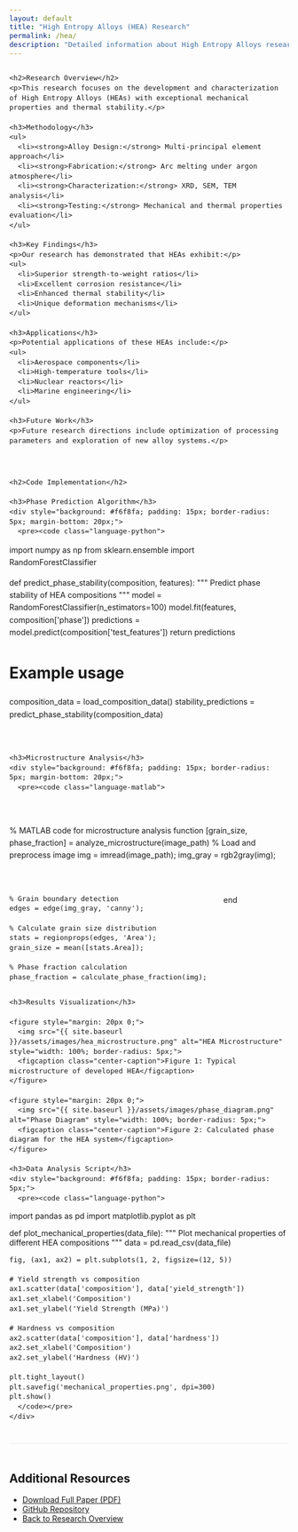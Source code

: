 ```yaml
---
layout: default
title: "High Entropy Alloys (HEA) Research"
permalink: /hea/
description: "Detailed information about High Entropy Alloys research including methodologies, code implementations, and results."
---
```


<div class="two-column-layout" style="display: flex; gap: 30px; flex-wrap: wrap;">

  <!-- Left Column - Details and Descriptions -->
  <div class="left-column" style="flex: 1; min-width: 300px;">
    
    <h2>Research Overview</h2>
    <p>This research focuses on the development and characterization of High Entropy Alloys (HEAs) with exceptional mechanical properties and thermal stability.</p>

    <h3>Methodology</h3>
    <ul>
      <li><strong>Alloy Design:</strong> Multi-principal element approach</li>
      <li><strong>Fabrication:</strong> Arc melting under argon atmosphere</li>
      <li><strong>Characterization:</strong> XRD, SEM, TEM analysis</li>
      <li><strong>Testing:</strong> Mechanical and thermal properties evaluation</li>
    </ul>

    <h3>Key Findings</h3>
    <p>Our research has demonstrated that HEAs exhibit:</p>
    <ul>
      <li>Superior strength-to-weight ratios</li>
      <li>Excellent corrosion resistance</li>
      <li>Enhanced thermal stability</li>
      <li>Unique deformation mechanisms</li>
    </ul>

    <h3>Applications</h3>
    <p>Potential applications of these HEAs include:</p>
    <ul>
      <li>Aerospace components</li>
      <li>High-temperature tools</li>
      <li>Nuclear reactors</li>
      <li>Marine engineering</li>
    </ul>

    <h3>Future Work</h3>
    <p>Future research directions include optimization of processing parameters and exploration of new alloy systems.</p>

  </div>

  <!-- Right Column - Code and Images -->
  <div class="right-column" style="flex: 1; min-width: 300px;">
    
    <h2>Code Implementation</h2>
    
    <h3>Phase Prediction Algorithm</h3>
    <div style="background: #f6f8fa; padding: 15px; border-radius: 5px; margin-bottom: 20px;">
      <pre><code class="language-python">
import numpy as np
from sklearn.ensemble import RandomForestClassifier

def predict_phase_stability(composition, features):
    """
    Predict phase stability of HEA compositions
    """
    model = RandomForestClassifier(n_estimators=100)
    model.fit(features, composition['phase'])
    predictions = model.predict(composition['test_features'])
    return predictions

# Example usage
composition_data = load_composition_data()
stability_predictions = predict_phase_stability(composition_data)
      </code></pre>
    </div>

    <h3>Microstructure Analysis</h3>
    <div style="background: #f6f8fa; padding: 15px; border-radius: 5px; margin-bottom: 20px;">
      <pre><code class="language-matlab">
% MATLAB code for microstructure analysis
function [grain_size, phase_fraction] = analyze_microstructure(image_path)
    % Load and preprocess image
    img = imread(image_path);
    img_gray = rgb2gray(img);
    
    % Grain boundary detection
    edges = edge(img_gray, 'canny');
    
    % Calculate grain size distribution
    stats = regionprops(edges, 'Area');
    grain_size = mean([stats.Area]);
    
    % Phase fraction calculation
    phase_fraction = calculate_phase_fraction(img);
end
      </code></pre>
    </div>

    <h3>Results Visualization</h3>
    
    <figure style="margin: 20px 0;">
      <img src="{{ site.baseurl }}/assets/images/hea_microstructure.png" alt="HEA Microstructure" style="width: 100%; border-radius: 5px;">
      <figcaption class="center-caption">Figure 1: Typical microstructure of developed HEA</figcaption>
    </figure>

    <figure style="margin: 20px 0;">
      <img src="{{ site.baseurl }}/assets/images/phase_diagram.png" alt="Phase Diagram" style="width: 100%; border-radius: 5px;">
      <figcaption class="center-caption">Figure 2: Calculated phase diagram for the HEA system</figcaption>
    </figure>

    <h3>Data Analysis Script</h3>
    <div style="background: #f6f8fa; padding: 15px; border-radius: 5px;">
      <pre><code class="language-python">
import pandas as pd
import matplotlib.pyplot as plt

def plot_mechanical_properties(data_file):
    """
    Plot mechanical properties of different HEA compositions
    """
    data = pd.read_csv(data_file)
    
    fig, (ax1, ax2) = plt.subplots(1, 2, figsize=(12, 5))
    
    # Yield strength vs composition
    ax1.scatter(data['composition'], data['yield_strength'])
    ax1.set_xlabel('Composition')
    ax1.set_ylabel('Yield Strength (MPa)')
    
    # Hardness vs composition
    ax2.scatter(data['composition'], data['hardness'])
    ax2.set_xlabel('Composition')
    ax2.set_ylabel('Hardness (HV)')
    
    plt.tight_layout()
    plt.savefig('mechanical_properties.png', dpi=300)
    plt.show()
      </code></pre>
    </div>

  </div>

</div>

<!-- Additional Resources Section -->
<div style="margin-top: 40px; padding-top: 20px; border-top: 1px solid #eee;">
  <h2>Additional Resources</h2>
  <ul>
    <li><a href="{{ site.baseurl }}/assets/documents/hea_publication.pdf">Download Full Paper (PDF)</a></li>
    <li><a href="https://github.com/yourusername/hea-research">GitHub Repository</a></li>
    <li><a href="{{ site.baseurl }}/research/">Back to Research Overview</a></li>
  </ul>
</div>

<style>
.two-column-layout {
  line-height: 1.6;
}

.left-column h2, .right-column h2 {
  color: #2c3e50;
  border-bottom: 2px solid #3498db;
  padding-bottom: 5px;
}

.left-column h3, .right-column h3 {
  color: #34495e;
  margin-top: 25px;
}

.left-column ul {
  padding-left: 20px;
}

.left-column li {
  margin-bottom: 8px;
}

pre code {
  font-size: 0.9em;
  line-height: 1.4;
}

.center-caption {
  text-align: center;
  font-style: italic;
  margin-top: 8px;
  color: #666;
}
</style>